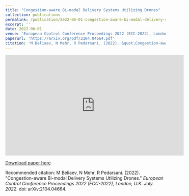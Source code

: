 ```yaml
---
title: "Congestion-aware Bi-modal Delivery Systems Utilizing Drones"
collection: publications
permalink: /publication/2022-06-01-congestion-aware-bi-modal-delivery-systems-utilizing-drones
excerpt: ''
date: 2022-06-01
venue: 'European Control Conference Proceedings 2022 (ECC-2022), London, U.K. July. 2022'
paperurl: 'https://arxiv.org/pdf/2104.04664.pdf'
citation: 'M Beliaev, N Mehr, R Pedarsani. (2022). &quot;Congestion-aware Bi-modal Delivery Systems Utilizing Drones.&quot; <i>European Control Conference Proceedings 2022 (ECC-2022), London, U.K. July. 2022</i>. doi: arXiv:2104.04664.'
---
```


<iframe width="560" height="315" src="https://www.youtube.com/embed/6WgrFEOxql0" title="YouTube video player" frameborder="0" allow="accelerometer; autoplay; clipboard-write; encrypted-media; gyroscope; picture-in-picture" allowfullscreen></iframe>

[Download paper here](https://arxiv.org/pdf/2104.04664.pdf)

Recommended citation: M Beliaev, N Mehr, R Pedarsani. (2022). "Congestion-aware Bi-modal Delivery Systems Utilizing Drones." <i>European Control Conference Proceedings 2022 (ECC-2022), London, U.K. July. 2022</i>. doi: arXiv:2104.04664.
